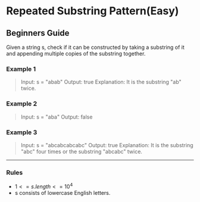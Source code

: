 # Repeated Substring Pattern(Easy)

## Beginners Guide

Given a string s, check if it can be constructed by taking a substring of it and appending multiple copies of the substring together.

### Example 1

> Input: s = "abab"
Output: true
Explanation: It is the substring "ab" twice.

### Example 2

> Input: s = "aba"
Output: false

### Example 3

> Input: s = "abcabcabcabc"
Output: true
Explanation: It is the substring "abc" four times or the substring "abcabc" twice.

---

### Rules

* $1 <= s.length <= 10^4$
* s consists of lowercase English letters.
